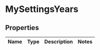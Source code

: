 # MySettingsYears

## Properties
Name | Type | Description | Notes
------------ | ------------- | ------------- | -------------
